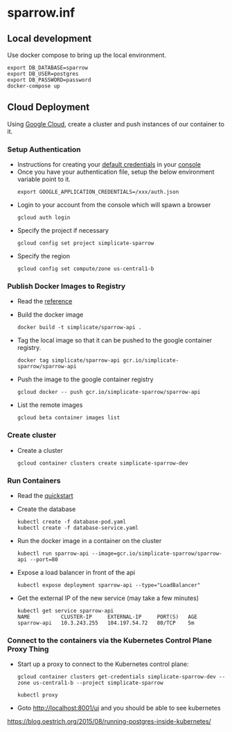 # sparrow.inf

## Local development
Use docker compose to bring up the local environment.
```
export DB_DATABASE=sparrow
export DB_USER=postgres
export DB_PASSWORD=password
docker-compose up
```

## Cloud Deployment
Using [Google Cloud](https://console.cloud.google.com), create a cluster and push instances of our container to it.

### Setup Authentication
 - Instructions for creating your [default credentials](https://developers.google.com/identity/protocols/application-default-credentials)
   in your [console](https://console.developers.google.com/apis/credentials?project=simplicate-sparrow)
 - Once you have your authentication file, setup the below environment variable point to it.
   ```
   export GOOGLE_APPLICATION_CREDENTIALS=/xxx/auth.json
   ```
 - Login to your account from the console which will spawn a browser
    ```
    gcloud auth login
    ```
 - Specify the project if necessary
    ```
    gcloud config set project simplicate-sparrow
    ```
 - Specify the region
    ```
    gcloud config set compute/zone us-central1-b
    ```

### Publish Docker Images to Registry
 - Read the [reference](https://cloud.google.com/container-registry/docs/pushing)
 - Build the docker image
    ```
    docker build -t simplicate/sparrow-api .
    ```

 - Tag the local image so that it can be pushed to the google container registry.
    ```
    docker tag simplicate/sparrow-api gcr.io/simplicate-sparrow/sparrow-api
    ```

- Push the image to the google container registry
    ```
    gcloud docker -- push gcr.io/simplicate-sparrow/sparrow-api
    ```

- List the remote images
    ```
    gcloud beta container images list
    ```

### Create cluster

 - Create a cluster
    ```
    gcloud container clusters create simplicate-sparrow-dev
    ```

### Run Containers
 - Read the [quickstart](https://cloud.google.com/container-engine/docs/quickstart)

 - Create the database 
    ```
    kubectl create -f database-pod.yaml
    kubectl create -f database-service.yaml
    ```

 - Run the docker image in a container on the cluster
    ```
    kubectl run sparrow-api --image=gcr.io/simplicate-sparrow/sparrow-api --port=80
    ```

 - Expose a load balancer in front of the api
    ```
    kubectl expose deployment sparrow-api --type="LoadBalancer"
    ```

 - Get the external IP of the new service (may take a few minutes)
    ```
    kubectl get service sparrow-api
    NAME          CLUSTER-IP     EXTERNAL-IP     PORT(S)   AGE
    sparrow-api   10.3.243.255   104.197.54.72   80/TCP    5m
    ```

### Connect to the containers via the Kubernetes Control Plane Proxy Thing
 - Start up a proxy to connect to the Kubernetes control plane:
    ```
    gcloud container clusters get-credentials simplicate-sparrow-dev --zone us-central1-b --project simplicate-sparrow

    kubectl proxy
    ```
 - Goto [http://localhost:8001/ui](http://localhost:8001/ui) and you should be able to see kubernetes

https://blog.oestrich.org/2015/08/running-postgres-inside-kubernetes/
